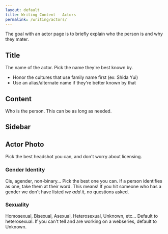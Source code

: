 ```yaml
---
layout: default
title: Writing Content - Actors
permalink: /writing/actors/
---
```


The goal with an actor page is to briefly explain who the person is and why they mater.

## Title

The name of the actor. Pick the name they're best known by.

* Honor the cultures that use family name first (ex: Shida Yui)
* Use an alias/alternate name if they're better known by that

## Content

Who is the person. This can be as long as needed.

## Sidebar

## Actor Photo

Pick the best headshot you can, and don't worry about licensing.

### Gender Identity

Cis, agender, non-binary... Pick the best one you can. If a person identifies as one, take them at their word. This means! If you hit someone who has a gender we don't have listed _we add it_, no questions asked.

### Sexuality

Homosexual, Bisexual, Asexual, Heterosexual, Unknown, etc... Default to heterosexual. If you can't tell and are working on a webseries, default to Unknown.
